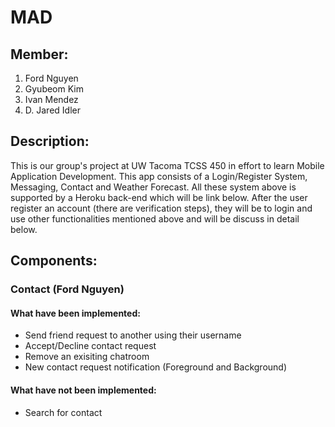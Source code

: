 # MAD
## Member: 
1. Ford Nguyen
2. Gyubeom Kim
3. Ivan Mendez
4. D. Jared Idler
## Description:
This is our group's project at UW Tacoma TCSS 450 in effort to learn Mobile Application Development. This app consists of a Login/Register System, Messaging, Contact and Weather Forecast. All these system above is supported by a Heroku back-end which will be link below. After the user register an account (there are verification steps), they will be to login and use other functionalities mentioned above and will be discuss in detail below.
## Components:
### Contact (Ford Nguyen)
#### What have been implemented:
* Send friend request to another using their username
* Accept/Decline contact request
* Remove an exisiting chatroom
* New contact request notification (Foreground and Background)
#### What have not been implemented:
* Search for contact
